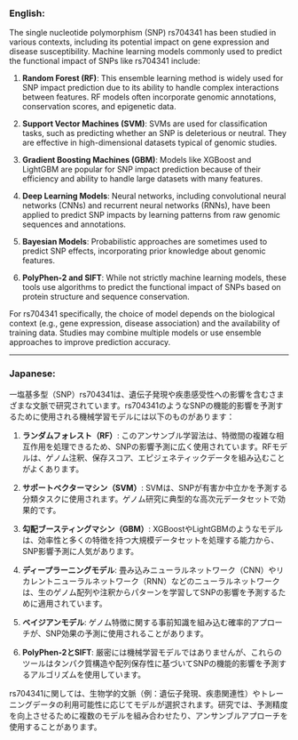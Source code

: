 ### English:
The single nucleotide polymorphism (SNP) rs704341 has been studied in various contexts, including its potential impact on gene expression and disease susceptibility. Machine learning models commonly used to predict the functional impact of SNPs like rs704341 include:

1. **Random Forest (RF)**: This ensemble learning method is widely used for SNP impact prediction due to its ability to handle complex interactions between features. RF models often incorporate genomic annotations, conservation scores, and epigenetic data.

2. **Support Vector Machines (SVM)**: SVMs are used for classification tasks, such as predicting whether an SNP is deleterious or neutral. They are effective in high-dimensional datasets typical of genomic studies.

3. **Gradient Boosting Machines (GBM)**: Models like XGBoost and LightGBM are popular for SNP impact prediction because of their efficiency and ability to handle large datasets with many features.

4. **Deep Learning Models**: Neural networks, including convolutional neural networks (CNNs) and recurrent neural networks (RNNs), have been applied to predict SNP impacts by learning patterns from raw genomic sequences and annotations.

5. **Bayesian Models**: Probabilistic approaches are sometimes used to predict SNP effects, incorporating prior knowledge about genomic features.

6. **PolyPhen-2 and SIFT**: While not strictly machine learning models, these tools use algorithms to predict the functional impact of SNPs based on protein structure and sequence conservation.

For rs704341 specifically, the choice of model depends on the biological context (e.g., gene expression, disease association) and the availability of training data. Studies may combine multiple models or use ensemble approaches to improve prediction accuracy.

---

### Japanese:
一塩基多型（SNP）rs704341は、遺伝子発現や疾患感受性への影響を含むさまざまな文脈で研究されています。rs704341のようなSNPの機能的影響を予測するために使用される機械学習モデルには以下のものがあります：

1. **ランダムフォレスト（RF）**: このアンサンブル学習法は、特徴間の複雑な相互作用を処理できるため、SNPの影響予測に広く使用されています。RFモデルは、ゲノム注釈、保存スコア、エピジェネティックデータを組み込むことがよくあります。

2. **サポートベクターマシン（SVM）**: SVMは、SNPが有害か中立かを予測する分類タスクに使用されます。ゲノム研究に典型的な高次元データセットで効果的です。

3. **勾配ブースティングマシン（GBM）**: XGBoostやLightGBMのようなモデルは、効率性と多くの特徴を持つ大規模データセットを処理する能力から、SNP影響予測に人気があります。

4. **ディープラーニングモデル**: 畳み込みニューラルネットワーク（CNN）やリカレントニューラルネットワーク（RNN）などのニューラルネットワークは、生のゲノム配列や注釈からパターンを学習してSNPの影響を予測するために適用されています。

5. **ベイジアンモデル**: ゲノム特徴に関する事前知識を組み込む確率的アプローチが、SNP効果の予測に使用されることがあります。

6. **PolyPhen-2とSIFT**: 厳密には機械学習モデルではありませんが、これらのツールはタンパク質構造や配列保存性に基づいてSNPの機能的影響を予測するアルゴリズムを使用しています。

rs704341に関しては、生物学的文脈（例：遺伝子発現、疾患関連性）やトレーニングデータの利用可能性に応じてモデルが選択されます。研究では、予測精度を向上させるために複数のモデルを組み合わせたり、アンサンブルアプローチを使用することがあります。

